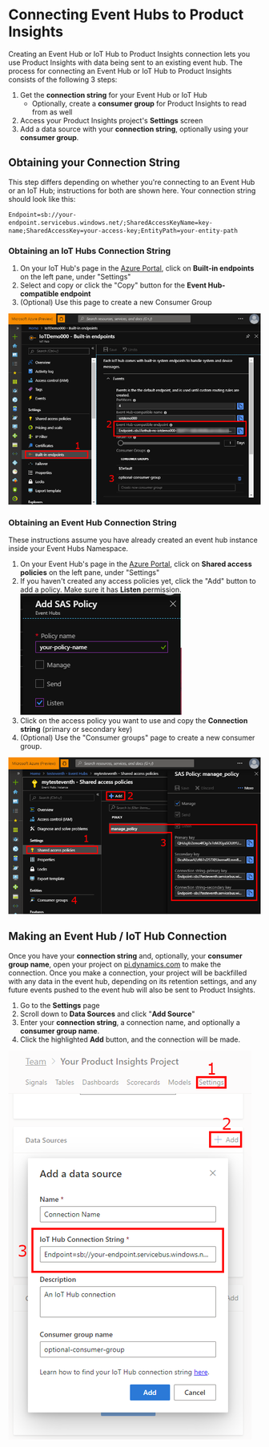 # Connecting Event Hubs to Product Insights

Creating an Event Hub or IoT Hub to Product Insights connection lets you use Product Insights with data being sent to an existing event hub. The process for connecting an Event Hub or IoT Hub to Product Insights consists of the following 3 steps:

1. Get the **connection string** for your Event Hub or IoT Hub
   * Optionally, create a **consumer group** for Product Insights to read from as well
2. Access your Product Insights project's **Settings** screen
3. Add a data source with your **connection string**, optionally using your **consumer group**.



## Obtaining your Connection String

This step differs depending on whether you're connecting to an Event Hub or an IoT Hub; instructions for both are shown here. Your connection string should look like this:

```
Endpoint=sb://your-endpoint.servicebus.windows.net/;SharedAccessKeyName=key-name;SharedAccessKey=your-access-key;EntityPath=your-entity-path
```


### Obtaining an IoT Hubs Connection String

1. On your IoT Hub's page in the [Azure Portal](https://portal.azure.com/), click on **Built-in endpoints** on the left pane, under "Settings"
2. Select and copy or click the "Copy" button for the **Event Hub-compatible endpoint**
3. (Optional) Use this page to create a new Consumer Group

![IoT Hub endpoint screenshot](iothub-connection-string.png)



### Obtaining an Event Hub Connection String

These instructions assume you have already created an event hub instance inside your Event Hubs Namespace.

1. On your Event Hub's page in the [Azure Portal](https://portal.azure.com/), click on **Shared access policies** on the left pane, under "Settings"
2. If you haven't created any access policies yet, click the "Add" button to add a policy. Make sure it has **Listen** permission.
   ![SAS Policy screenshot](eventhub-sas-policy.png)
3. Click on the access policy you want to use and copy the **Connection string** (primary or secondary key)
4. (Optional) Use the "Consumer groups" page to create a new consumer group.

![Event Hub connection string screenshot](eventhub-connection-string.png)



## Making an Event Hub / IoT Hub Connection

Once you have your **connection string** and, optionally, your **consumer group name**, open your project on [pi.dynamics.com](https://pi.dynamics.com/) to make the connection. Once you make a connection, your project will be backfilled with any data in the event hub, depending on its retention settings, and any future events pushed to the event hub will also be sent to Product Insights.

1. Go to the **Settings** page
2. Scroll down to **Data Sources** and click "**Add Source**"
3. Enter your **connection string**, a connection name, and optionally a **consumer group name**.
4. Click the highlighted **Add** button, and the connection will be made.

![IoT Hub connection screenshot](iot-connection.png)
